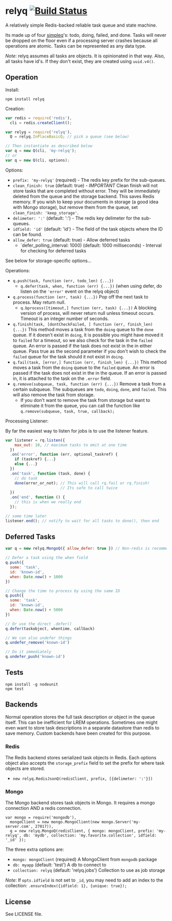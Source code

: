 # relyq [![Build Status][1]][2]

A relatively simple Redis-backed reliable task queue and state machine.

Its made up of four [simpleq](https://github.com/Rafflecopter/simpleq)'s: todo, doing, failed, and done. Tasks will never be dropped on the floor even if a processing server crashes because all operations are atomic. Tasks can be represented as any data type.

_Note_: relyq assumes all tasks are objects. It is opinionated in that way. Also, all tasks have id's. If they don't exist, they are created using `uuid.v4()`.

## Operation

Install:

```
npm install relyq
```

Creation:

```javascript
var redis = require('redis'),
  cli = redis.createClient();

var relyq = require('relyq'),
  Q = relyq.InPlaceBasicQ; // pick a queue (see below)

// Then instantiate as described below
var q = new Q(cli, 'my-relyq');
// or
var q = new Q(cli, options);
```

Options:

- `prefix: 'my-relyq'` (required) - The redis key prefix for the sub-queues.
- `clean_finish: true` (default: true) - _IMPORTANT_ Clean finish will not store tasks that are completed without error. They will be immediately deleted from the queue and the storage backend. This saves Redis memory. If you wish to keep your documents in storage (a good idea with Mongo storage), but remove them from the queue, set `clean_finish: 'keep_storage'`.
- `delimeter: ':'` (default: ':') - The redis key delimeter for the sub-queues.
- `idfield: 'id'` (default: 'id') - The field of the task objects where the ID can be found.
- `allow_defer: true` (default: true) - Allow deferred tasks
  - `defer_polling_interval: 1000) (default: 1000 milliseconds) - Interval for checking for deferred tasks

See below for storage-specific options...

Operations:

- `q.push(task, function (err, todo_len) {...})`
  - `q.defer(task, when, function (err) {...})` (when using defer, do listen on the `'error'` event on the relyq object)
- `q.process(function (err, task) {...})` Pop off the next task to process. May return null.
    - `q.bprocess([timeout,] function (err, task) {...})` A blocking version of process, will never return null unless timeout occurs. Timeout is an integer number of seconds.
- `q.finish(task, [dontCheckFailed, ] function (err, finish_len) {...})` This method moves a task from the `doing` queue to the `done` queue. If it doesn't exist in `doing`, it is possible you might have moved it to `failed` for a timeout, so we also check for the task in the `failed` queue. An error is passed if the task does not exist in the in either queue. Pass true as the second parameter if you don't wish to check the `failed` queue for the task should it not exist in `doing`.
- `q.fail(task, [error,] function (err, finish_len) {...})` This method moves a task from the `doing` queue to the `failed` queue. An error is passed if the task does not exist in the in the queue. If an error is passed in, it is attached to the task on the `.error` field.
- `q.remove(subqueue, task, function (err) {...})` Remove a task from a certain subqueue. The subqueues are `todo`, `doing`, `done`, and `failed`. This will also remove the task from storage.
  - If you don't want to remove the task from storage but want to eliminate it from the queue, you can call the function like `q.remove(subqueue, task, true, callback);`

Processing Listener:

By far the easiest way to listen for jobs is to use the listener feature.

```javascript
var listener = rq.listen({
    max_out: 10, // maximum tasks to emit at one time
  })
  .on('error', function (err, optional_taskref) {
    if (taskref) {...}
    else {...}
  })
  .on('task', function (task, done) {
    // do task
    done(error_or_not); // This will call rq.fail or rq.finish!
                        // Its safe to call twice
  })
  .on('end', function () {
    // this is when we really end
  });

// some time later
listener.end(); // notify to wait for all tasks to done(), then end
```

## Deferred Tasks

```javascript
var q = new relyq.MongoQ({ allow_defer: true }) // Non-redis is recommended for applications with a lot of deferred tasks

// Defer a task using the when field
q.push({
  some: 'task',
  id: 'known-id',
  when: Date.now() + 1000
})

// Change the time to process by using the same ID
q.push({
  some: 'task',
  id: 'known-id',
  when: Date.now() + 5000
})

// Or use the direct .defer()
q.defer(taskobject, whentime, callback)

// We can also undefer things
q.undefer_remove('known-id')

// Do it immediately
q.undefer_push('known-id')
```

## Tests

```
npm install -g nodeunit
npm test
```

## Backends

Normal operation stores the full task description or object in the queue itself. This can be inefficient for LREM operations. Sometimes one might even want to store task descriptions in a separate datastore than redis to save memory. Custom backends have been created for this purpose.

### Redis

The Redis backend stores serialized task objects in Redis. Each options object also accepts the `storage_prefix` field to set the prefix for where task objects are stored.

- `new relyq.RedisJsonQ(redisClient, prefix, [{delimeter: ':'}])`

### Mongo

The Mongo backend stores task objects in Mongo. It requires a mongo connection AND a redis connection.

```
var mongo = require('mongodb'),
  mongoClient = new mongo.MongoClient(new mongo.Server('my-server.com', 27017)),
  q = new relyq.MongoQ(redisClient, { mongo: mongoClient, prefix: 'my-relyq', db: 'mydb', collection: 'my.favorite.collection', idfield: '_id' });
```

The three extra options are:

- `mongo: mongoClient` (required) A MongoClient from `mongodb` package
- `db: myapp` (default: 'test') A db to connect to
- `collection: relyq` (default: 'relyq.jobs') Collection to use as job storage

_Note_: If `opts.idfield` is not set to `_id`, you may need to add an index to the collection: `.ensureIndex({idfield: 1}, {unique: true});`

## License

See LICENSE file.

[1]: https://travis-ci.org/Rafflecopter/node-relyq.png?branch=master
[2]: http://travis-ci.org/Rafflecopter/node-relyq